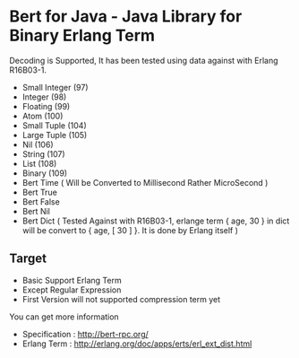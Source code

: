Bert for Java - Java Library for Binary Erlang Term
=============

Decoding is Supported, It has been tested using data against with Erlang R16B03-1.

- Small Integer (97)
- Integer       (98)
- Floating      (99)
- Atom          (100)
- Small Tuple   (104)
- Large Tuple   (105)
- Nil           (106)
- String        (107)
- List          (108)
- Binary        (109)
- Bert Time     ( Will be Converted to Millisecond Rather MicroSecond )
- Bert True
- Bert False
- Bert Nil
- Bert Dict     ( Tested Against with R16B03-1, erlange term { age, 30 } in dict will be convert to { age, [ 30 ] }. It is done by Erlang itself )

Target
----
- Basic Support Erlang Term
- Except Regular Expression 
- First Version will not supported compression term yet

You can get more information 
- Specification : http://bert-rpc.org/ 
- Erlang Term : http://erlang.org/doc/apps/erts/erl_ext_dist.html

